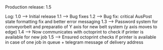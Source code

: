 Production release: 1.5


Log:
1.0 --> Initial release
1.1 --> Bug fixes
1.2 --> Bug fix: critical AusPost state formatting fix and better error messaging
1.3 --> Password system for conveyorbelt and preparatio of Y axis for new belt system (y axis moves to edge)
1.4 --> Now communicates with octoprint to check if printer is available for new job
1.5 --> Ensured octoprint checks if printer is available in case of one job in queue + telegram message of delivery address
